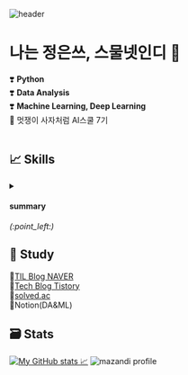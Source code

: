 ![header](https://capsule-render.vercel.app/api?type=waving&color=auto&height=300&section=header&text=HI!%20&fontSize=90&animation=fadeIn&fontAlignY=38&desc=thx%204%20visiting!&descAlignY=51&descAlign=62)

# 나는 정은쓰, 스물넷인디 🤩

❣️ **Python**  
❣️ **Data Analysis**  
❣️ **Machine Learning, Deep Learning**   
🦁 멋쟁이 사자처럼 AI스쿨 7기  
<br/>


## 📈 Skills
<details>
<summary> <h4> summary </h4> <i>(:point_left:)</i> </summary>

#### Language
<img src="https://img.shields.io/badge/Python-3766AB?style=flat&logo=Python&logoColor=white"/>
<img src="https://img.shields.io/badge/MySQL-4479A1?style=plastic&logo=mysql&logoColor=FFFFFF&"/>
<img src="https://img.shields.io/badge/Markdown-000000?style=plastic&logo=markdown&logoColor=FFFFFF&"/>
<img src="https://img.shields.io/badge/Numpy-013243?style=plastic&logo=numpy&logoColor=FFFFFF&"/>
<img src="https://img.shields.io/badge/Pandas-150458?style=plastic&logo=pandas&logoColor=FFFFFF&"/>  
<img src="https://img.shields.io/badge/scikitlearn-7931E?style=plastic&logo=scikitlearn&logoColor=FFFFFF&"/>
<img src="https://img.shields.io/badge/PyTorch-EE4C2C?style=plastic&logo=pytorch&logoColor=FFFFFF&"/>
<img src="https://img.shields.io/badge/Android Studio-3DDC84?style=flat&logo=Android Studio&logoColor=white"/>

 
#### IDE
<img src="https://img.shields.io/badge/Visual Studio-5C2D91?style=flat&logo=Visual Studio&logoColor=white"> 
<img src="https://img.shields.io/badge/Visual Studio Code-007ACC?style=flat&logo=Visual Studio Code&logoColor=white"> 
<img src="https://img.shields.io/badge/Pycharm-000000?style=flat&logo=Pycharm&logoColor=white"> 
<img src="https://img.shields.io/badge/Anaconda-44A833?style=flat&logo=Anaconda&logoColor=white"> 
<img src="https://img.shields.io/badge/Jupyter-F37626?style=plastic&logo=jupyter&logoColor=FFFFFF&"/>
<img src="https://img.shields.io/badge/Jupyter Notebook-F37626?style=flat&logo=Jupyter&logoColor=white"> 
<img src="https://img.shields.io/badge/Google Colab-F9AB00?style=flat&logo=Google Colab&logoColor=white"> 


#### Collaboration Tools
<img src="https://img.shields.io/badge/Git-F05032?style=flat&logo=Git&logoColor=white"> 
<img src="https://img.shields.io/badge/Github-181717?style=flat&logo=Github&logoColor=white"> 
<img src="https://img.shields.io/badge/Notion-000000?style=flat&logo=Notion&logoColor=white"> 
<img src="https://img.shields.io/badge/Discord-5865F2?style=flat&logo=Discord&logoColor=white"> 
<img src="https://img.shields.io/badge/Zoom-2D8CFF?style=flat&logo=Zoom&logoColor=white"> 
<img src="https://img.shields.io/badge/Slack-4A154B?style=flat&logo=Slack&logoColor=white"> 
<img src="https://img.shields.io/badge/KakaoTalk-FFCD00?style=flat&logo=KakaoTalk&logoColor=white"> 
Gather
</details>


## 📝 Study 

🧷[TIL Blog NAVER](https://blog.naver.com/charzim0611)   
🧷[Tech Blog Tistory](https://salryujutme.tistory.com/)   
🧷[solved.ac](https://solved.ac/profile/charzim)   
🧷Notion(DA&ML) 

## 🗃️ Stats
[![ My GitHub stats 📈](https://github-readme-stats.vercel.app/api?username=LJEDD2)](https://github.com/LJEDD2/github-readme-stats)
 ![mazandi profile](http://mazandi.herokuapp.com/api?handle=charzim&theme=warm)
 
